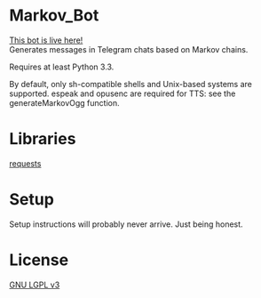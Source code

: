 # Markov_Bot
[This bot is live here!](https://t.me/mark0v_bot) <br />
Generates messages in Telegram chats based on Markov chains.

Requires at least Python 3.3.

By default, only sh-compatible shells and Unix-based systems are supported. espeak and opusenc are required for TTS: see the generateMarkovOgg function.

# Libraries
[requests](https://pypi.python.org/pypi/requests)

# Setup
Setup instructions will probably never arrive. Just being honest.

# License
[GNU LGPL v3](https://github.com/plusreed/Markov_Bot/blob/master/LICENSE)